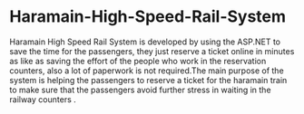# Haramain-High-Speed-Rail-System 
Haramain High Speed Rail System is developed by using the ASP.NET to save the time for the passengers, they just reserve a ticket online in minutes as like as saving the effort of the people who work in the reservation counters, also a lot of paperwork is not required.The main purpose of the system is helping the passengers to reserve a ticket for the haramain train to make sure that the passengers avoid further stress in waiting in the railway counters . 
